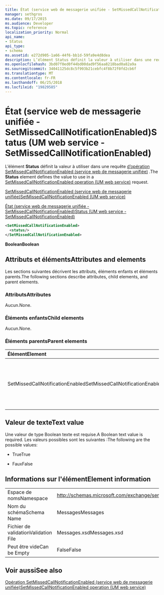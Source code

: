 ```yaml
---
title: État (service web de messagerie unifiée - SetMissedCallNotificationEnabled)
manager: sethgros
ms.date: 09/17/2015
ms.audience: Developer
ms.topic: reference
localization_priority: Normal
api_name:
- Status
api_type:
- schema
ms.assetid: e272d905-1a66-44f6-bb1d-59fa9e4d8dea
description: L’élément Status définit la valeur à utiliser dans une requête (service web de messagerie unifiée) d’opération SetMissedCallNotificationEnabled.
ms.openlocfilehash: 3bd07f0ed0f44bd00dad9f56aa8218bad0a82a9a
ms.sourcegitcommit: 34041125dc8c5f993b21cebfc4f8b72f0fd2cb6f
ms.translationtype: MT
ms.contentlocale: fr-FR
ms.lasthandoff: 06/25/2018
ms.locfileid: "19829585"
---
```

# <a name="status-um-web-service---setmissedcallnotificationenabled"></a><span data-ttu-id="e9590-103">État (service web de messagerie unifiée - SetMissedCallNotificationEnabled)</span><span class="sxs-lookup"><span data-stu-id="e9590-103">Status (UM web service - SetMissedCallNotificationEnabled)</span></span>

<span data-ttu-id="e9590-104">L’élément **Status** définit la valeur à utiliser dans une requête [d’opération SetMissedCallNotificationEnabled (service web de messagerie unifiée)](setmissedcallnotificationenabled-operation-um-web-service.md) .</span><span class="sxs-lookup"><span data-stu-id="e9590-104">The **Status** element defines the value to use in a [SetMissedCallNotificationEnabled operation (UM web service)](setmissedcallnotificationenabled-operation-um-web-service.md) request.</span></span> 
  
[<span data-ttu-id="e9590-105">SetMissedCallNotificationEnabled (service web de messagerie unifiée)</span><span class="sxs-lookup"><span data-stu-id="e9590-105">SetMissedCallNotificationEnabled (UM web service)</span></span>](setmissedcallnotificationenabled-um-web-service.md)
  
[<span data-ttu-id="e9590-106">État (service web de messagerie unifiée - SetMissedCallNotificationEnabled)</span><span class="sxs-lookup"><span data-stu-id="e9590-106">Status (UM web service - SetMissedCallNotificationEnabled)</span></span>](status-um-web-servicesetmissedcallnotificationenabled.md)
  
```xml
<SetMissedCallNotificationEnabled>
  <status/>
</SetMissedCallNotificationEnabled>
```

 <span data-ttu-id="e9590-107">**Boolean**</span><span class="sxs-lookup"><span data-stu-id="e9590-107">**Boolean**</span></span>
## <a name="attributes-and-elements"></a><span data-ttu-id="e9590-108">Attributs et éléments</span><span class="sxs-lookup"><span data-stu-id="e9590-108">Attributes and elements</span></span>

<span data-ttu-id="e9590-109">Les sections suivantes décrivent les attributs, éléments enfants et éléments parents.</span><span class="sxs-lookup"><span data-stu-id="e9590-109">The following sections describe attributes, child elements, and parent elements.</span></span>
  
### <a name="attributes"></a><span data-ttu-id="e9590-110">Attributs</span><span class="sxs-lookup"><span data-stu-id="e9590-110">Attributes</span></span>

<span data-ttu-id="e9590-111">Aucun.</span><span class="sxs-lookup"><span data-stu-id="e9590-111">None.</span></span>
  
### <a name="child-elements"></a><span data-ttu-id="e9590-112">Éléments enfants</span><span class="sxs-lookup"><span data-stu-id="e9590-112">Child elements</span></span>

<span data-ttu-id="e9590-113">Aucun.</span><span class="sxs-lookup"><span data-stu-id="e9590-113">None.</span></span>
  
### <a name="parent-elements"></a><span data-ttu-id="e9590-114">Éléments parents</span><span class="sxs-lookup"><span data-stu-id="e9590-114">Parent elements</span></span>

|<span data-ttu-id="e9590-115">**Élément**</span><span class="sxs-lookup"><span data-stu-id="e9590-115">**Element**</span></span>|<span data-ttu-id="e9590-116">**Description**</span><span class="sxs-lookup"><span data-stu-id="e9590-116">**Description**</span></span>|
|:-----|:-----|
|<span data-ttu-id="e9590-117">SetMissedCallNotificationEnabled</span><span class="sxs-lookup"><span data-stu-id="e9590-117">SetMissedCallNotificationEnabled</span></span>  <br/> |<span data-ttu-id="e9590-118">Définit une demande pour une demande [d’opération SetMissedCallNotificationEnabled (service web de messagerie unifiée)](setmissedcallnotificationenabled-operation-um-web-service.md) .</span><span class="sxs-lookup"><span data-stu-id="e9590-118">Defines a request for a [SetMissedCallNotificationEnabled operation (UM web service)](setmissedcallnotificationenabled-operation-um-web-service.md) request.</span></span>  <br/> |
   
## <a name="text-value"></a><span data-ttu-id="e9590-119">Valeur de texte</span><span class="sxs-lookup"><span data-stu-id="e9590-119">Text value</span></span>

<span data-ttu-id="e9590-120">Une valeur de type Boolean texte est requise.</span><span class="sxs-lookup"><span data-stu-id="e9590-120">A Boolean text value is required.</span></span> <span data-ttu-id="e9590-121">Les valeurs possibles sont les suivantes :</span><span class="sxs-lookup"><span data-stu-id="e9590-121">The following are the possible values:</span></span>
  
- <span data-ttu-id="e9590-122">True</span><span class="sxs-lookup"><span data-stu-id="e9590-122">True</span></span>
    
- <span data-ttu-id="e9590-123">Faux</span><span class="sxs-lookup"><span data-stu-id="e9590-123">False</span></span>
    
## <a name="element-information"></a><span data-ttu-id="e9590-124">Informations sur l'élément</span><span class="sxs-lookup"><span data-stu-id="e9590-124">Element information</span></span>

|||
|:-----|:-----|
|<span data-ttu-id="e9590-125">Espace de noms</span><span class="sxs-lookup"><span data-stu-id="e9590-125">Namespace</span></span>  <br/> |http://schemas.microsoft.com/exchange/services/2006/messages  <br/> |
|<span data-ttu-id="e9590-126">Nom du schéma</span><span class="sxs-lookup"><span data-stu-id="e9590-126">Schema Name</span></span>  <br/> |<span data-ttu-id="e9590-127">Messages</span><span class="sxs-lookup"><span data-stu-id="e9590-127">Messages</span></span>  <br/> |
|<span data-ttu-id="e9590-128">Fichier de validation</span><span class="sxs-lookup"><span data-stu-id="e9590-128">Validation File</span></span>  <br/> |<span data-ttu-id="e9590-129">Messages.xsd</span><span class="sxs-lookup"><span data-stu-id="e9590-129">Messages.xsd</span></span>  <br/> |
|<span data-ttu-id="e9590-130">Peut être vide</span><span class="sxs-lookup"><span data-stu-id="e9590-130">Can be Empty</span></span>  <br/> |<span data-ttu-id="e9590-131">False</span><span class="sxs-lookup"><span data-stu-id="e9590-131">False</span></span>  <br/> |
   
## <a name="see-also"></a><span data-ttu-id="e9590-132">Voir aussi</span><span class="sxs-lookup"><span data-stu-id="e9590-132">See also</span></span>



[<span data-ttu-id="e9590-133">Opération SetMissedCallNotificationEnabled (service web de messagerie unifiée)</span><span class="sxs-lookup"><span data-stu-id="e9590-133">SetMissedCallNotificationEnabled operation (UM web service)</span></span>](setmissedcallnotificationenabled-operation-um-web-service.md)

